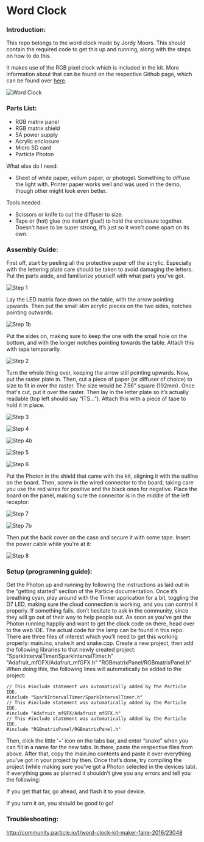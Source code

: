 # Word Clock

### Introduction:
This repo belongs to the word clock made by Jordy Moors. This should contain the required code to get this up and running, along with the steps on how to do this.

It makes use of the RGB pixel clock which is included in the kit. More information about that can be found on the respective Github page, which can be found over [here](http://github.com/particle-iot/rgb-pixel-clock). 

![Word Clock](https://github.com/particle-iot/wordclock/blob/master/images/word-clock-front.jpg)

### Parts List:

- RGB matrix panel
- RGB matrix shield
- 5A power supply
- Acrylic enclosure
- Micro SD card
- Particle Photon

What else do I need:
- Sheet of white paper, vellum paper, or photogel. Something to diffuse the light with. Printer paper works well and was used in the demo, though other might look even better.

Tools needed:
-	Scissors or knife to cut the diffuser to size.
-	Tape or (hot) glue (no instant glue!) to hold the enclosure together. Doesn't have to be super strong, it’s just so it won't come apart on its own.


### Assembly Guide:

First off, start by peeling all the protective paper off the acrylic. Especially with the lettering plate care should be taken to avoid damaging the letters. Put the parts aside, and familiarize yourself with what parts you've got.

![Step 1](https://github.com/particle-iot/wordclock/blob/master/images/step1.jpg)

Lay the LED matrix face down on the table, with the arrow pointing upwards. Then put the small slim acrylic pieces on the two sides, notches pointing outwards.

![Step 1b](https://github.com/particle-iot/wordclock/blob/master/images/step1b.jpg) 

Put the sides on, making sure to keep the one with the small hole on the bottom, and with the longer notches pointing towards the table. Attach this with tape temporarily.

![Step 2](https://github.com/particle-iot/wordclock/blob/master/images/step2.jpg)

Turn the whole thing over, keeping the arrow still pointing upwards. Now, put the raster plate in. Then, cut a piece of paper (or diffuser of choice) to size to fit in over the raster. The size would be 7.56” square (192mm). Once that's cut, put it over the raster. Then lay in the letter plate so it’s actually readable (top left should say “ITS…”). Attach this with a piece of tape to hold it in place.

![Step 3](https://github.com/particle-iot/wordclock/blob/master/images/step3.jpg)

![Step 4](https://github.com/particle-iot/wordclock/blob/master/images/step4.jpg)

![Step 4b](https://github.com/particle-iot/wordclock/blob/master/images/step4b.jpg)

![Step 5](https://github.com/particle-iot/wordclock/blob/master/images/step5.jpg)

![Step 6](https://github.com/particle-iot/wordclock/blob/master/images/step6.jpg)

 
 Put the Photon in the shield that came with the kit, aligning it with the outline on the board. Then, screw in the wired connector to the board, taking care you use the red wires for positive and the black ones for negative. Place the board on the panel, making sure the connector is in the middle of the left receptor:

![Step 7](https://github.com/particle-iot/wordclock/blob/master/images/step7.jpg)

![Step 7b](https://github.com/particle-iot/wordclock/blob/master/images/rgb-clock-back.jpg)
 
Then put the back cover on the case and secure it with some tape. Insert the power cable while you're at it: 

![Step 8](https://github.com/particle-iot/wordclock/blob/master/images/step8.jpg)


### Setup (programming guide):

Get the Photon up and running by following the instructions as laid out in the “getting started” section of the Particle documentation. Once it’s breathing cyan, play around with the Tinker application for a bit, toggling the D7 LED, making sure the cloud connection is working, and you can control it properly. If something fails, don’t hesitate to ask in the community, since they will go out of their way to help people out.
As soon as you've got the Photon running happily and want to get the clock code on there, head over to the web IDE. The actual code for the lamp can be found in this repo. There are three files of interest which you’ll need to get this working properly: main.ino, snake.h and snake.cpp. Create a new project, then add the following libraries to that newly created project:
"SparkIntervalTimer/SparkIntervalTimer.h"
"Adafruit_mfGFX/Adafruit_mfGFX.h"
"RGBmatrixPanel/RGBmatrixPanel.h"
When doing this, the following lines will automatically be added to the project:
```
// This #include statement was automatically added by the Particle IDE.
#include "SparkIntervalTimer/SparkIntervalTimer.h"
// This #include statement was automatically added by the Particle IDE.
#include "Adafruit_mfGFX/Adafruit_mfGFX.h"
// This #include statement was automatically added by the Particle IDE.
#include "RGBmatrixPanel/RGBmatrixPanel.h"
```
Then, click the little ‘+’ icon on the tabs bar, and enter “snake” when you can fill in a name for the new tabs. In there, paste the respective files from above. After that, copy the main.ino contents and paste it over everything you’ve got in your project by then.
Once that’s done, try compiling the project (while making sure you’ve got a Photon selected in the devices tab). If everything goes as planned it shouldn’t give you any errors and tell you the following:

 
If you get that far, go ahead, and flash it to your device.

If you turn it on, you should be good to go!


### Troubleshooting:

http://community.particle.io/t/word-clock-kit-maker-faire-2016/23048
